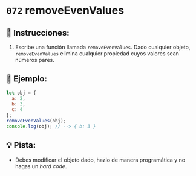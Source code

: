 # `072` removeEvenValues

## 📝 Instrucciones:

1. Escribe una función llamada `removeEvenValues`. Dado cualquier objeto, `removeEvenValues` elimina cualquier propiedad cuyos valores sean números pares.

## 📎 Ejemplo:

```Javascript
let obj = {
  a: 2,
  b: 3,
  c: 4
};
removeEvenValues(obj);
console.log(obj); // --> { b: 3 }
```

## 💡 Pista:

+ Debes modificar el objeto dado, hazlo de manera programática y no hagas un *hard code*.


